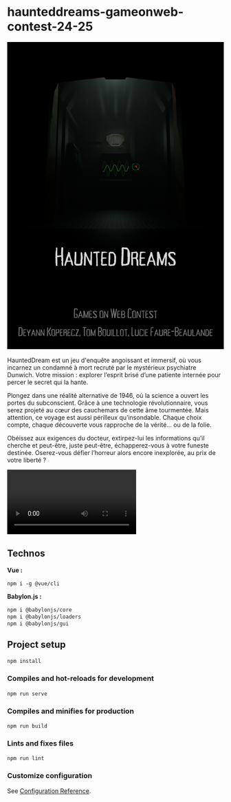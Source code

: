 # haunteddreams-gameonweb-contest-24-25
![Affiche du jeu](public/images/HauntedDreams.png)

HauntedDream est un jeu d'enquête angoissant et immersif, où vous incarnez un condamné à mort recruté par le mystérieux psychiatre Dunwich. Votre mission : explorer l’esprit brisé d’une patiente internée pour percer le secret qui la hante.

Plongez dans une réalité alternative de 1946, où la science a ouvert les portes du subconscient. Grâce à une technologie révolutionnaire, vous serez projeté au cœur des cauchemars de cette âme tourmentée. Mais attention, ce voyage est aussi périlleux qu’insondable. Chaque choix compte, chaque découverte vous rapproche de la vérité… ou de la folie.

Obéissez aux exigences du docteur, extirpez-lui les informations qu’il cherche et peut-être, juste peut-être, échapperez-vous à votre funeste destinée. Oserez-vous défier l’horreur alors encore inexplorée, au prix de votre liberté ?

<video controls src="public/videos/Trailer Haunted dreams.mp4" title="Title"></video>

## Technos
**Vue :** 
```
npm i -g @vue/cli
```
**Babylon.js :**
```
npm i @babylonjs/core 
npm i @babylonjs/loaders
npm i @babylonjs/gui
```

## Project setup
```
npm install
```

### Compiles and hot-reloads for development
```
npm run serve
```

### Compiles and minifies for production
```
npm run build
```

### Lints and fixes files
```
npm run lint
```

### Customize configuration
See [Configuration Reference](https://cli.vuejs.org/config/).
